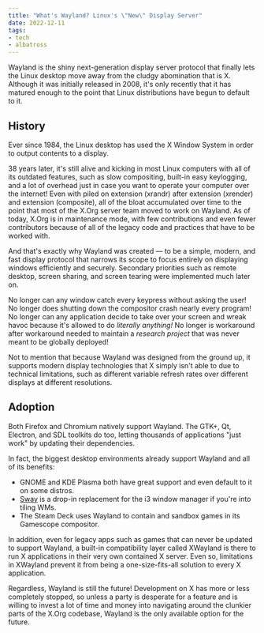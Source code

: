 ```yaml
---
title: "What's Wayland? Linux's \"New\" Display Server"
date: 2022-12-11
tags:
- tech
- albatross
---
```


Wayland is the shiny next-generation display server protocol that finally lets the Linux desktop move away from the cludgy abomination that is X. Although it was initially released in 2008, it's only recently that it has matured enough to the point that Linux distributions have begun to default to it.

<!-- more -->

## History

Ever since 1984, the Linux desktop has used the X Window System in order to output contents to a display.

38 years later, it's still alive and kicking in most Linux computers with all of its outdated features, such as slow compositing, built-in easy keylogging, and a lot of overhead just in case you want to operate your computer over the internet! Even with piled on extension (xrandr) after extension (xrender) and extension (composite), all of the bloat accumulated over time to the point that most of the X.Org server team moved to work on Wayland. As of today, X.Org is in maintenance mode, with few contributions and even fewer contributors because of all of the legacy code and practices that have to be worked with.

And that's exactly why Wayland was created — to be a simple, modern, and fast display protocol that narrows its scope to focus entirely on displaying windows efficiently and securely. Secondary priorities such as remote desktop, screen sharing, and screen tearing were implemented much later on.

No longer can any window catch every keypress without asking the user! No longer does shutting down the compositor crash nearly every program! No longer can any application decide to take over your screen and wreak havoc because it's allowed to do *literally anything!* No longer is workaround after workaround needed to maintain a *research project* that was never meant to be globally deployed!

Not to mention that because Wayland was designed from the ground up, it supports modern display technologies that X simply isn't able to due to technical limitations, such as different variable refresh rates over different displays at different resolutions.

## Adoption

Both Firefox and Chromium natively support Wayland. The GTK+, Qt, Electron, and SDL toolkits do too, letting thousands of applications "just work" by updating their dependencies.

In fact, the biggest desktop environments already support Wayland and all of its benefits:

- GNOME and KDE Plasma both have great support and even default to it on some distros.
- [Sway](https://swaywm.org) is a drop-in replacement for the i3 window manager if you're into tiling WMs.
- The Steam Deck uses Wayland to contain and sandbox games in its Gamescope compositor.

In addition, even for legacy apps such as games that can never be updated to support Wayland, a built-in compatibility layer called XWayland is there to run X applications in their very own contained X server. Even so, limitations in XWayland prevent it from being a one-size-fits-all solution to every X application.

Regardless, Wayland is still the future! Development on X has more or less completely stopped, so unless a party is desperate for a feature and is willing to invest a lot of time and money into navigating around the clunkier parts of the X.Org codebase, Wayland is the only available option for the future.
